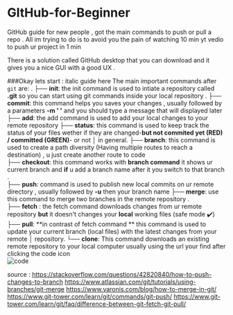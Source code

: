 # GItHub-for-Beginner
GitHub guide for new people , got the main commands to push or pull a repo . All im trying to do is to avoid you the pain of watching 10 min yt vedio to push ur project in 1 min 

There is a solution called GitHub desktop that you can download and it gives you a nice GUI with a good UX .

###Okay lets start : 
italic guide here 
The main important commands after `git` are:
.
├──  **init**: the init command is used to intiate a repository called **.git** so you can start using git commands inside your local repository .
├──  **commit**: this command helps you saves your changes , usually followed by a parameters **-m ' '** and you should type a message that will displayed later
├──  **add**: the add command is used to add your local changes to your remote repository 
├──  **status**: this command is used to keep track the status of your files wether if they are changed-**but not commited yet (RED) / committed (GREEN)**- or not │   in general.
├──  **branch**: this command is used to create a path diversity  (Having multiple routes to reach a destination) , u just create another route to code   
├──  **checkout**: this command works with **branch command** it shows ur current branch and **if** u add a branch name after it you switch to that branch .   
├──  **push**: command is used to publish new local commits on ur remote directory  , usually followed by **-u** then your branch name
├──  **merge**: use this command to merge two branches in the remote repository .  
├──  **fetch** : the fetch command downloads changes from ur remote repository  **but** it doesn't changes your **local**  working files (safe mode ✔️)
├──  **pull**: **in contrast of fetch command ** this command is used to update your current branch (local files) with the latest changes from your remote         │    repository. 
└──  **clone**: This command downloads an existing remote repository to your local computer usually using the url your find after clicking the code icon  
![code](https://external-content.duckduckgo.com/iu/?u=http%3A%2F%2Fhelp.github.com%2Fassets%2Fimages%2Fhelp%2Frepository%2Fcode-button.png&f=1&nofb=1)
  









source : 
https://stackoverflow.com/questions/42820840/how-to-push-changes-to-branch
https://www.atlassian.com/git/tutorials/using-branches/git-merge
https://www.varonis.com/blog/how-to-merge-in-git/
https://www.git-tower.com/learn/git/commands/git-push/
https://www.git-tower.com/learn/git/faq/difference-between-git-fetch-git-pull/
